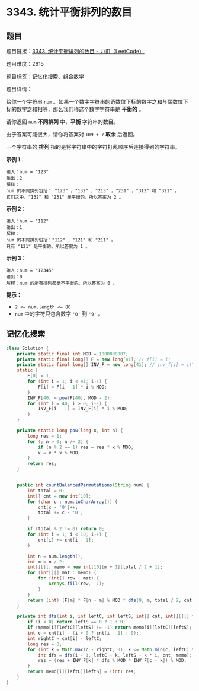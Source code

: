 # 3343. 统计平衡排列的数目

## 题目

题目链接：[3343. 统计平衡排列的数目 - 力扣（LeetCode）](https://leetcode.cn/problems/count-number-of-balanced-permutations/description/)

题目难度：2615

题目标签：记忆化搜索、组合数学

题目详情：

给你一个字符串 `num` 。如果一个数字字符串的奇数位下标的数字之和与偶数位下标的数字之和相等，那么我们称这个数字字符串是 **平衡的** 。

请你返回 `num` **不同排列** 中，**平衡** 字符串的数目。

由于答案可能很大，请你将答案对 `109 + 7` **取余** 后返回。

一个字符串的 **排列** 指的是将字符串中的字符打乱顺序后连接得到的字符串。

**示例 1：**

```
输入：num = "123"
输出：2
解释：
num 的不同排列包括： "123" ，"132" ，"213" ，"231" ，"312" 和 "321" 。
它们之中，"132" 和 "231" 是平衡的。所以答案为 2 。
```

**示例 2：**

```
输入：num = "112"
输出：1
解释：
num 的不同排列包括："112" ，"121" 和 "211" 。
只有 "121" 是平衡的。所以答案为 1 。
```

**示例 3：**

```
输入：num = "12345"
输出：0
解释：num 的所有排列都是不平衡的。所以答案为 0 。
```

**提示：**

- `2 <= num.length <= 80`
- `num` 中的字符只包含数字 `'0'` 到 `'9'` 。



## 记忆化搜索

``` java
class Solution {
    private static final int MOD = 1000000007;
    private static final long[] F = new long[41]; // f[i] = i!
    private static final long[] INV_F = new long[41]; // inv_f[i] = i!^-1
    static {
        F[0] = 1;
        for (int i = 1; i < 41; i++) {
            F[i] = F[i - 1] * i % MOD;
        }
        INV_F[40] = pow(F[40], MOD - 2);
        for (int i = 40; i > 0; i--) {
            INV_F[i - 1] = INV_F[i] * i % MOD;
        }
    }

    private static long pow(long x, int n) {
        long res = 1;
        for (; n > 0; n /= 2) {
            if (n % 2 == 1) res = res * x % MOD;
            x = x * x % MOD;
        }
        return res;
    }


    public int countBalancedPermutations(String num) {
        int total = 0;
        int[] cnt = new int[10];
        for (char c : num.toCharArray()) {
            cnt[c - '0']++;
            total += c - '0';
        }

        if (total % 2 != 0) return 0;
        for (int i = 1; i < 10; i++) {
            cnt[i] += cnt[i - 1];
        }

        int n = num.length();
        int m = n / 2;
        int[][][] memo = new int[10][m + 1][total / 2 + 1];
        for (int[][] mat : memo) {
            for (int[] row : mat) {
                Arrays.fill(row, -1);
            }
        }
        return (int) (F[m] * F[n - m] % MOD * dfs(9, m, total / 2, cnt, memo) % MOD);
    }

    private int dfs(int i, int leftC, int leftS, int[] cnt, int[][][] memo) {
        if (i < 0) return leftS == 0 ? 1 : 0;
        if (memo[i][leftC][leftS] != -1) return memo[i][leftC][leftS];
        int c = cnt[i] - (i > 0 ? cnt[i - 1] : 0);
        int rightC = cnt[i] - leftC;
        long res = 0;
        for (int k = Math.max(c - rightC, 0); k <= Math.min(c, leftC) && k * i <= leftS; k++) {
            int dfs = dfs(i - 1, leftC - k, leftS - k * i, cnt, memo);
            res = (res + INV_F[k] * dfs % MOD * INV_F[c - k]) % MOD;
        }
        return memo[i][leftC][leftS] = (int) res;
    }
}
```